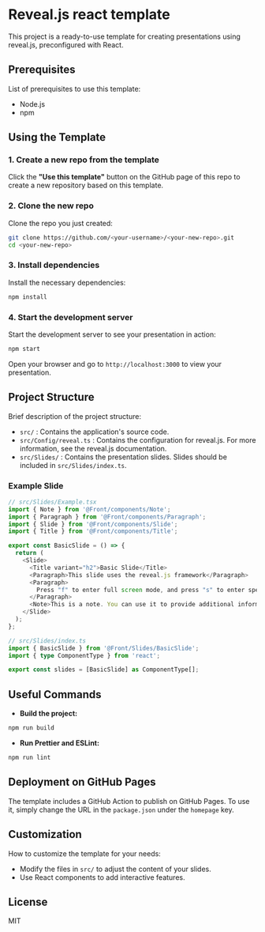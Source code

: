 # Reveal.js react template

This project is a ready-to-use template for creating presentations using reveal.js, preconfigured with React.

## Prerequisites

List of prerequisites to use this template:

- Node.js
- npm

## Using the Template

### 1. Create a new repo from the template

Click the **"Use this template"** button on the GitHub page of this repo to create a new repository based on this template.

### 2. Clone the new repo

Clone the repo you just created:

```bash
git clone https://github.com/<your-username>/<your-new-repo>.git
cd <your-new-repo>
```

### 3. Install dependencies

Install the necessary dependencies:

```bash
npm install
```

### 4. Start the development server

Start the development server to see your presentation in action:

```bash
npm start
```

Open your browser and go to `http://localhost:3000` to view your presentation.

## Project Structure

Brief description of the project structure:

- `src/` : Contains the application's source code.
- `src/Config/reveal.ts` : Contains the configuration for reveal.js. For more information, see the reveal.js documentation.
- `src/Slides/` : Contains the presentation slides. Slides should be included in `src/Slides/index.ts`.

### Example Slide

```typescript
// src/Slides/Example.tsx
import { Note } from '@Front/components/Note';
import { Paragraph } from '@Front/components/Paragraph';
import { Slide } from '@Front/components/Slide';
import { Title } from '@Front/components/Title';

export const BasicSlide = () => {
  return (
    <Slide>
      <Title variant="h2">Basic Slide</Title>
      <Paragraph>This slide uses the reveal.js framework</Paragraph>
      <Paragraph>
        Press "f" to enter full screen mode, and press "s" to enter speaker mode. Use arrow keys to navigate between slides.
      </Paragraph>
      <Note>This is a note. You can use it to provide additional information to the audience.</Note>
    </Slide>
  );
};
```

```typescript
// src/Slides/index.ts
import { BasicSlide } from '@Front/Slides/BasicSlide';
import { type ComponentType } from 'react';

export const slides = [BasicSlide] as ComponentType[];
```

## Useful Commands

- **Build the project:**

```bash
npm run build
```

- **Run Prettier and ESLint:**

```bash
npm run lint
```

## Deployment on GitHub Pages

The template includes a GitHub Action to publish on GitHub Pages. To use it, simply change the URL in the `package.json` under the `homepage` key.

## Customization

How to customize the template for your needs:

- Modify the files in `src/` to adjust the content of your slides.
- Use React components to add interactive features.

## License

MIT
